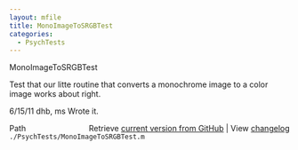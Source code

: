 ```yaml
---
layout: mfile
title: MonoImageToSRGBTest
categories:
  - PsychTests
---
```


MonoImageToSRGBTest

Test that our litte routine that converts a monochrome image to a
color image works about right.

6/15/11  dhb, ms  Wrote it.


<div class="code_header" style="text-align:right;">
  <span style="float:left;">Path&nbsp;&nbsp;</span> <span class="counter">Retrieve <a href=
  "https://raw.github.com/Psychtoolbox-3/Psychtoolbox-3/beta/./PsychTests/MonoImageToSRGBTest.m">current version from GitHub</a> | View <a href=
  "https://github.com/Psychtoolbox-3/Psychtoolbox-3/commits/beta/./PsychTests/MonoImageToSRGBTest.m">changelog</a></span>
</div>
<div class="code">
  <code>./PsychTests/MonoImageToSRGBTest.m</code>
</div>
